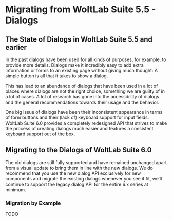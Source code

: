 # Migrating from WoltLab Suite 5.5 - Dialogs

## The State of Dialogs in WoltLab Suite 5.5 and earlier

In the past dialogs have been used for all kinds of purposes, for example, to provide more details.
Dialogs make it incredibly easy to add extra information or forms to an existing page without giving much thought: A simple button is all that it takes to show a dialog.

This has lead to an abundance of dialogs that have been used in a lot of places where dialogs are not the right choice, something we are guilty of in a lot of cases.
A lot of research has gone into the accessibility of dialogs and the general recommendations towards their usage and the behavior.

One big issue of dialogs have been their inconsistent appearance in terms of form buttons and their (lack of) keyboard support for input fields.
WoltLab Suite 6.0 provides a completely redesigned API that strives to make the process of creating dialogs much easier and features a consistent keyboard support out of the box.

## Migrating to the Dialogs of WoltLab Suite 6.0

The old dialogs are still fully supported and have remained unchanged apart from a visual update to bring them in line with the new dialogs.
We do recommend that you use the new dialog API exclusively for new components and migrate the existing dialogs whenever you see it fit, we’ll continue to support the legacy dialog API for the entire 6.x series at minimum.

### Migration by Example

TODO
